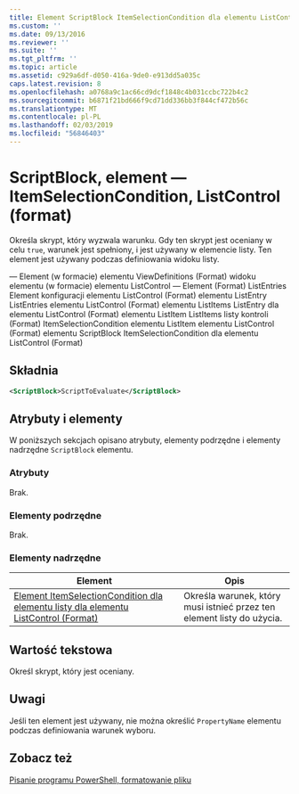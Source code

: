 ```yaml
---
title: Element ScriptBlock ItemSelectionCondition dla elementu ListControl (Format) | Dokumentacja firmy Microsoft
ms.custom: ''
ms.date: 09/13/2016
ms.reviewer: ''
ms.suite: ''
ms.tgt_pltfrm: ''
ms.topic: article
ms.assetid: c929a6df-d050-416a-9de0-e913dd5a035c
caps.latest.revision: 8
ms.openlocfilehash: a0768a9c1ac66cd9dcf1848c4b031ccbc722b4c2
ms.sourcegitcommit: b6871f21bd666f9cd71dd336bb3f844cf472b56c
ms.translationtype: MT
ms.contentlocale: pl-PL
ms.lasthandoff: 02/03/2019
ms.locfileid: "56846403"
---
```

# <a name="scriptblock-element-for-itemselectioncondition-for-listcontrol-format"></a>ScriptBlock, element — ItemSelectionCondition, ListControl (format)

Określa skrypt, który wyzwala warunku. Gdy ten skrypt jest oceniany w celu `true`, warunek jest spełniony, i jest używany w elemencie listy. Ten element jest używany podczas definiowania widoku listy.

— Element (w formacie) elementu ViewDefinitions (Format) widoku elementu (w formacie) elementu ListControl — Element (Format) ListEntries Element konfiguracji elementu ListControl (Format) elementu ListEntry ListEntries elementu ListControl (Format) elementu ListItems ListEntry dla elementu ListControl (Format) elementu ListItem ListItems listy kontroli (Format) ItemSelectionCondition elementu ListItem elementu ListControl (Format) elementu ScriptBlock ItemSelectionCondition dla elementu ListControl (Format)

## <a name="syntax"></a>Składnia

```xml
<ScriptBlock>ScriptToEvaluate</ScriptBlock>
```

## <a name="attributes-and-elements"></a>Atrybuty i elementy

W poniższych sekcjach opisano atrybuty, elementy podrzędne i elementy nadrzędne `ScriptBlock` elementu.

### <a name="attributes"></a>Atrybuty

Brak.

### <a name="child-elements"></a>Elementy podrzędne

Brak.

### <a name="parent-elements"></a>Elementy nadrzędne

|Element|Opis|
|-------------|-----------------|
|[Element ItemSelectionCondition dla elementu listy dla elementu ListControl (Format)](./itemselectioncondition-element-for-listitem-for-listcontrol-format.md)|Określa warunek, który musi istnieć przez ten element listy do użycia.|

## <a name="text-value"></a>Wartość tekstowa

Określ skrypt, który jest oceniany.

## <a name="remarks"></a>Uwagi

Jeśli ten element jest używany, nie można określić `PropertyName` elementu podczas definiowania warunek wyboru.

## <a name="see-also"></a>Zobacz też

[Pisanie programu PowerShell, formatowanie pliku](./writing-a-powershell-formatting-file.md)
